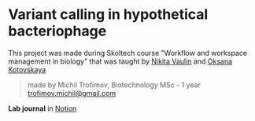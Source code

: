 # Variant calling in hypothetical bacteriophage

This project was made during Skoltech course "Workflow and workspace management in biology" that was taught by [Nikita Vaulin](https://github.com/nvaulin/nvaulin) and [Oksana Kotovskaya](https://github.com/ombystoma-young)

>made by Michil Trofimov, Biotechnology MSc - 1 year
>trofimov.michil@gmail.com

**Lab journal** in [Notion](https://sly-level-3d3.notion.site/WWM-b9cc76f9c2c74ccea96e1fa9763c8117)
